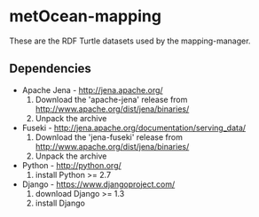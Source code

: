 metOcean-mapping
================

These are the RDF Turtle datasets used by the mapping-manager.

Dependencies
------------
* Apache Jena - http://jena.apache.org/
    1. Download the 'apache-jena' release from http://www.apache.org/dist/jena/binaries/
    2. Unpack the archive
* Fuseki - http://jena.apache.org/documentation/serving_data/
    1. Download the 'jena-fuseki' release from http://www.apache.org/dist/jena/binaries/
    2. Unpack the archive
* Python - http://python.org/
    1. install Python >= 2.7
* Django - https://www.djangoproject.com/
    1. download Django >= 1.3
    2. install Django

